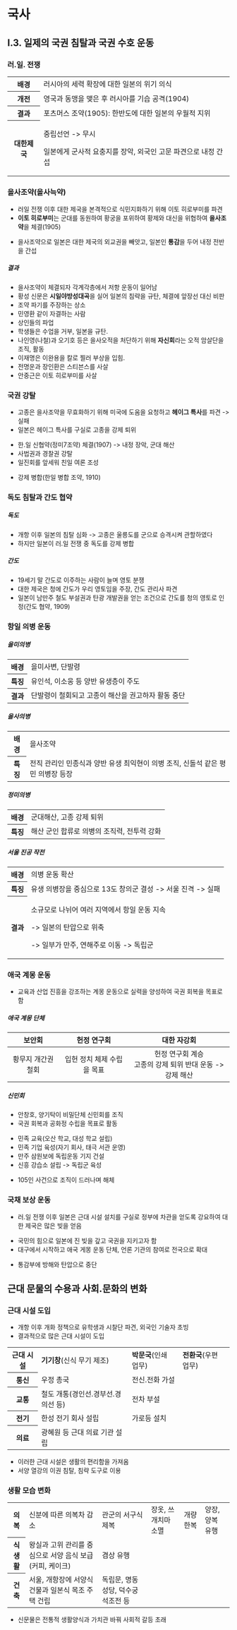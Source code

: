 국사
===
## I.3. 일제의 국권 침탈과 국권 수호 운동
### 러.일. 전쟁

<table>
  <tr>
    <th>
        배경
    </th>
    <td>
        러시아의 세력 확장에 대한 일본의 위기 의식
    </td>
  </tr>
  <tr>
    <th>
        개전
    </th>
    <td>영국과 동맹을 맺은 후 러시아를 기습 공격(1904)</td>
  
  </tr>
  <tr>
    <th>
    결과
    </th>
    <td>포츠머스 조약(1905): 한반도에 대한 일본의 우월적 지위</td>
  </tr>
  <tr>
    <th>
    대한제국
    </th>
    <td><p>중립선언 -> 무시</p><p>일본에게 군사적 요충지를 장악, 외국인 고문 파견으로 내정 간섭</p>
    </td>
  </tr>
</table>


### 을사조약(을사늑약)
* 러일 전쟁 이후 대한 제국을 본격적으로 식민지화하기 위해 이토 히로부미를 파견
* **이토 히로부미**는 군대를 동원하여 황궁을 포위하여 황제와 대신을 위협하여 **을사조약**을 체결(1905)

- 을사조약으로 일본은 대한 제국의 외교권을 빼앗고, 일본인 **통감**을 두어 내정 전반을 간섭
##### 결과
* 을사조약이 체결되자 각계각층에서 저항 운동이 일어남
* 황성 신문은 **시일야방성대곡**을 실어 일본의 침략을 규탄, 체결에 앞장선 대신 비판
* 조약 파기를 주장하는 상소
* 민영환 같이 자결하는 사람
* 상인들의 파업
* 학생들은 수업을 거부, 일본을 규탄.
* 나인영(나철)과 오기호 등은 을사오적을 처단하기 위해 **자신회**라는 오적 암살단을 조직, 활동
* 이재명은 이완용을 칼로 찔러 부상을 입힘.
* 전명운과 장인환은 스티븐스를 사살
* 안중근은 이토 히로부미를 사살

### 국권 강탈
* 고종은 을사조약을 무효화하기 위해 미국에 도움을 요청하고 **헤이그 특사**를 파견 -> 실패
* 일본은 헤이그 특사를 구실로 고종을 강제 퇴위

- 한.일 신협약(정미7조약) 체결(1907) -> 내정 장악, 군대 해산
- 사법권과  경찰권 강탈
- 일진회를 앞세워 친일 여론 조성

+ 강제 병합(한일 병합 조약, 1910)

### 독도 침탈과 간도 협약
##### 독도
* 개항 이후 일본의 침탈 심화 -> 고종은 울릉도를 군으로 승격시켜 관할하였다
* 하지만 일본이 러.일 전쟁 중 독도를 강제 병합
##### 간도
* 19세기 말 간도로 이주하는 사람이 늘며 영토 분쟁
* 대한 제국은 청에 간도가 우리 영토임을 주장, 간도 관리사 파견
* 일본이 남만주 철도 부설권과 탄광 개발권을 얻는 조건으로 간도를 청의 영토로 인정(간도 협약, 1909)

### 항일 의병 운동
##### 을미의병

<table>
    <tr>
        <th>배경</th>
        <td>을미사변, 단발령</td>
    </tr>
    <tr>
        <th>특징</th>
        <td>유인석, 이소웅 등 양반 유생층이 주도</td>
    </tr>
    <tr>
        <th>결과</th>
        <td>단발령이 철회되고 고종이 해산을 권고하자 활동 중단</td>
    </tr>
</table>

##### 을사의병
<table>
    <tr>
        <th>배경</th>
        <td>을사조약</td>
    </tr>
    <tr>
        <th>특징</th>
        <td>전직 관리인 민종식과 양반 유생 최익현이 의병 조직, 신돌석 같은 평민 의병장 등장</td>
    </tr>
</table>

##### 정미의병
<table>
    <tr>
        <th>배경</th>
        <td>군대해산, 고종 강제 퇴위</td>
    </tr>
    <tr>
        <th>특징</th>
        <td>해산 군인 합류로 의병의 조직력, 전투력 강화</td>
    </tr>
</table>

##### 서울 진공 작전
<table>
    <tr>
        <th>배경</th>
        <td>의병 운동 확산</td>
    </tr>
    <tr>
        <th>특징</th>
        <td>유생 의병장을 중심으로 13도 창의군 결성 -> 서울 진격 -> 실패</td>
    </tr>
    <tr>
        <th>결과</th>
        <td><p>소규모로 나뉘어 여러 지역에서 항일 운동 지속</p>
        <p>-> 일본의 탄압으로 위축</p>
        <p>-> 일부가 만주, 연해주로 이동 -> 독립군</p>
        </td>
    </tr>
</table>

### 애국 계몽 운동
* 교육과 산업 진흥을 강조하는 계몽 운동으로 실력을 양성하여 국권 회복을 목표로 함
##### 애국 계몽 단체

| 보안회 | 헌정 연구회 | 대한 자강회 |
|:---:|:---:|:---:|
| 황무지 개간권 철회 | 입헌 정치 체제 수립을 목표 | 헌정 연구회 계승<br/>고종의 강제 퇴위 반대 운동 -> 강제 해산 |

##### 신민회
* 안창호, 양기탁이 비밀단체 신민회를 조직
* 국권 회복과 공화정 수립을 목표로 활동
+ 민족 교육(오산 학교, 대성 학교 설립)
+ 민족 기업 육성(자기 회사, 태극 서관 운영)
+ 만주 삼원보에 독립운동 기지 건설
+ 신흥 강습소 설립 -> 독립군 육성
- 105인 사건으로 조직이 드러나며 해체

### 국채 보상 운동
* 러.일 전쟁 이후 일본은 근대 시설 설치를 구실로 정부에 차관을 얻도록 강요하여 대한 제국은 많은 빚을 얻음
+ 국민의 힘으로 일본에 진 빚을 갚고 국권을 지키고자 함
+ 대구에서 시작하고 애국 게몽 운동 단체, 언론 기관의 참여로 전국으로 확대
- 통감부에 방해와 탄압으로 중단

## 근대 문물의 수용과 사회.문화의 변화
### 근대 시설 도입
* 개항 이후 개화 정책으로 유학생과 시찰단 파견, 외국인 기술자 초빙
* 결과적으로 많은 근대 시설이 도입
<table>
    <tr>
        <th>근대 시설</th>
        <td><strong>기기창</strong>(신식 무기 제조)</td>
        <td><strong>박문국</strong>(인쇄 업무)</td>
        <td><strong>전환국</strong>(우편 업무)</td>
    </tr>
    <tr>
        <th>통신</th>
        <td>우정 총국</td>
        <td>전신.전화 가설<td>
    </tr>
    <tr>
        <th>교통</th>
        <td>철도 개통(경인선.경부선.경의선 등)</td>
        <td>전차 부설</td>
    </tr>
    <tr>
        <th>전기</th>
        <td>한성 전기 회사 설립</td>
        <td>가로등 설치</td>
    </tr>
    <tr><th>의료</th>
    <td>광혜원 등 근대 의료 기관 설립</td>
    </tr>
</table>

+ 이러한 근대 시설은 생활의 편리함을 가져옴
+ 서양 열강의 이권 침탈, 침략 도구로 이용

### 생활 모습 변화
<table>
    <tr>
        <th>의복</th>
        <td>신분에 따른 의복차 감소</td>
        <td>관군의 서구식 제복</td>
        <td>장옷, 쓰개치마 소멸</td>
        <td>개량 한복</td>
        <td>양장, 양복 유행</td>
    </tr>
    <tr>
        <th>
            식생활
        </th>
        <td>왕실과 고위 관리를 중심으로 서양 음식 보급(커피, 케이크)</td>
        <td>겸상 유행</td>
    </tr>
    <tr>
        <th>
        건축
        </th>
        <td>서울, 개항장에 서양식 건물과 일본식 목조 주택 건립</td>
        <td>독립문, 명동 성당, 덕수궁 석조전 등</td>
    </tr>

</table>

* 신문물은 전통적 생활양식과 가치관 바꿔 사회적 갈등 초래